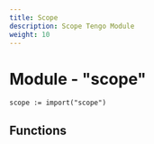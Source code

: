 ```yaml
---
title: Scope
description: Scope Tengo Module
weight: 10
---
```

# Module - "scope"

```golang
scope := import("scope")
```

## Functions
